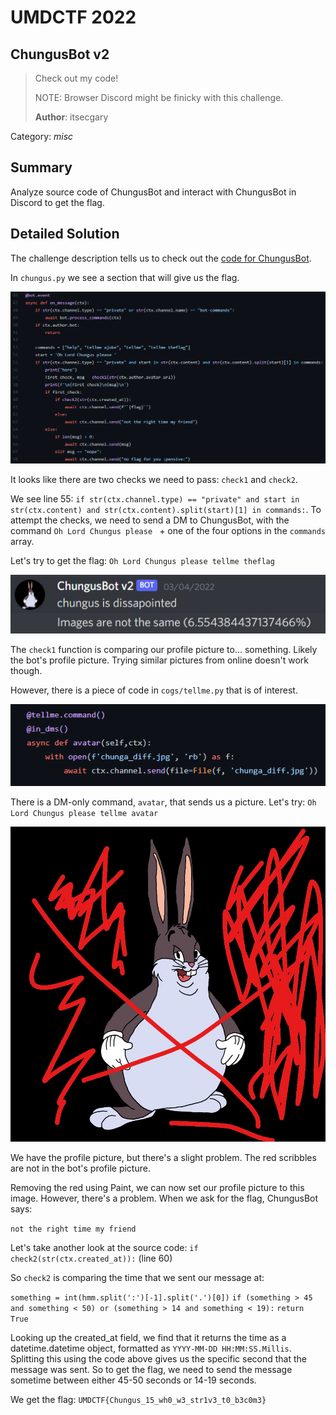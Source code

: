 # UMDCTF 2022
## ChungusBot v2

> Check out my code!
>
> NOTE: Browser Discord might be finicky with this challenge.
>
> **Author**: itsecgary

Category: *misc*

## Summary

Analyze source code of ChungusBot and interact with ChungusBot in Discord to get the flag.

## Detailed Solution

The challenge description tells us to check out the [code for ChungusBot](https://github.com/UMD-CSEC/ChungusBot_v2).

In `chungus.py` we see a section that will give us the flag.

![flag_code.png](https://github.com/03npan/ctf-write-ups/blob/main/umdctf-2022/chungusbot_v2/flag_code.png)

It looks like there are two checks we need to pass: `check1` and `check2`.

We see line 55: `if str(ctx.channel.type) == "private" and start in str(ctx.content) and str(ctx.content).split(start)[1] in commands:`. To attempt the checks, we need to send a DM to ChungusBot, with the command `Oh Lord Chungus please ` + one of the four options in the `commands` array.

Let's try to get the flag: `Oh Lord Chungus please tellme theflag`

![flag_fail_1.png](https://github.com/03npan/ctf-write-ups/blob/main/umdctf-2022/chungusbot_v2/flag_fail_1.png)

The `check1` function is comparing our profile picture to... something. Likely the bot's profile picture. Trying similar pictures from online doesn't work though.

However, there is a piece of code in `cogs/tellme.py` that is of interest.

![avatar.png](https://github.com/03npan/ctf-write-ups/blob/main/umdctf-2022/chungusbot_v2/avatar.png)

There is a DM-only command, `avatar`, that sends us a picture. Let's try: `Oh Lord Chungus please tellme avatar`

![chunga_diff.png](https://github.com/03npan/ctf-write-ups/blob/main/umdctf-2022/chungusbot_v2/chunga_diff.jpg)

We have the profile picture, but there's a slight problem. The red scribbles are not in the bot's profile picture.

Removing the red using Paint, we can now set our profile picture to this image. However, there's a problem. When we ask for the flag, ChungusBot says:

`not the right time my friend`

Let's take another look at the source code: `if check2(str(ctx.created_at)):` (line 60)

So `check2` is comparing the time that we sent our message at:

`something = int(hmm.split(':')[-1].split('.')[0])`
    `if (something > 45 and something < 50) or (something > 14 and something < 19):`
        `return True`

Looking up the created_at field, we find that it returns the time as a datetime.datetime object, formatted as `YYYY-MM-DD HH:MM:SS.Millis`. Splitting this using the code above gives us the specific second that the message was sent. So to get the flag, we need to send the message sometime between either 45-50 seconds or 14-19 seconds.

We get the flag: `UMDCTF{Chungus_15_wh0_w3_str1v3_t0_b3c0m3}`